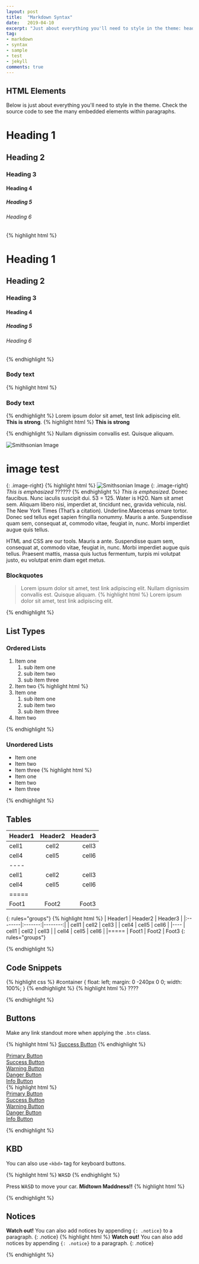 ```yaml
---
layout: post
title:  "Markdown Syntax"
date:   2019-04-10
excerpt: "Just about everything you'll need to style in the theme: headings, paragraphs, blockquotes, tables, code blocks, and more."
tag:
- markdown 
- syntax
- sample
- test
- jekyll
comments: true
---
```


## HTML Elements

Below is just about everything you'll need to style in the theme. Check the source code to see the many embedded elements within paragraphs.

# Heading 1

## Heading 2

### Heading 3

#### Heading 4

##### Heading 5

###### Heading 6
{% highlight html %}
# Heading 1

## Heading 2

### Heading 3

#### Heading 4

##### Heading 5

###### Heading 6

{% endhighlight %}

### Body text
{% highlight html %}
### Body text

{% endhighlight %}
Lorem ipsum dolor sit amet, test link adipiscing elit. **This is strong**. 
{% highlight html %}
**This is strong**

{% endhighlight %}
Nullam dignissim convallis est. Quisque aliquam.

![Smithsonian Image](https://mmistakes.github.io/minimal-mistakes/images/3953273590_704e3899d5_m.jpg)
# image test
<a href='https://ma3tery.github.io/assets/img/logo.png'><a src='https://ma3tery.github.io/assets/img/logo.png'>
{: .image-right}
{% highlight html %}
![Smithsonian Image](https://mmistakes.github.io/minimal-mistakes/images/3953273590_704e3899d5_m.jpg)
{: .image-right}
*This is emphasized*
??????
{% endhighlight %}
*This is emphasized*. Donec faucibus. Nunc iaculis suscipit dui. 53 = 125. Water is H2O. Nam sit amet sem. Aliquam libero nisi, imperdiet at, tincidunt nec, gravida vehicula, nisl. The New York Times (That’s a citation). Underline.Maecenas ornare tortor. Donec sed tellus eget sapien fringilla nonummy. Mauris a ante. Suspendisse quam sem, consequat at, commodo vitae, feugiat in, nunc. Morbi imperdiet augue quis tellus.

HTML and CSS are our tools. Mauris a ante. Suspendisse quam sem, consequat at, commodo vitae, feugiat in, nunc. Morbi imperdiet augue quis tellus. Praesent mattis, massa quis luctus fermentum, turpis mi volutpat justo, eu volutpat enim diam eget metus.

### Blockquotes

> Lorem ipsum dolor sit amet, test link adipiscing elit. Nullam dignissim convallis est. Quisque aliquam.
{% highlight html %}
> Lorem ipsum dolor sit amet, test link adipiscing elit.

{% endhighlight %}
## List Types

### Ordered Lists

1. Item one
   1. sub item one
   2. sub item two
   3. sub item three
2. Item two
{% highlight html %}
1. Item one
   1. sub item one
   2. sub item two
   3. sub item three
2. Item two

{% endhighlight %}
### Unordered Lists

* Item one
* Item two
* Item three
{% highlight html %}
* Item one
* Item two
* Item three

{% endhighlight %}
## Tables

| Header1 | Header2 | Header3 |
|:--------|:-------:|--------:|
| cell1   | cell2   | cell3   |
| cell4   | cell5   | cell6   |
|----
| cell1   | cell2   | cell3   |
| cell4   | cell5   | cell6   |
|=====
| Foot1   | Foot2   | Foot3
{: rules="groups"}
{% highlight html %}
| Header1 | Header2 | Header3 |
|:--------|:-------:|--------:|
| cell1   | cell2   | cell3   |
| cell4   | cell5   | cell6   |
|----
| cell1   | cell2   | cell3   |
| cell4   | cell5   | cell6   |
|=====
| Foot1   | Foot2   | Foot3
{: rules="groups"}

{% endhighlight %}
## Code Snippets

{% highlight css %}
#container {
  float: left;
  margin: 0 -240px 0 0;
  width: 100%;
}
{% endhighlight %}
{% highlight html %}
????

{% endhighlight %}
## Buttons

Make any link standout more when applying the `.btn` class.

{% highlight html %}
<a href="#" class="btn btn-success">Success Button</a>
{% endhighlight %}

<div markdown="0"><a href="#" class="btn">Primary Button</a></div>
<div markdown="0"><a href="#" class="btn btn-success">Success Button</a></div>
<div markdown="0"><a href="#" class="btn btn-warning">Warning Button</a></div>
<div markdown="0"><a href="#" class="btn btn-danger">Danger Button</a></div>
<div markdown="0"><a href="#" class="btn btn-info">Info Button</a></div>
{% highlight html %}
<div markdown="0"><a href="#" class="btn">Primary Button</a></div>
<div markdown="0"><a href="#" class="btn btn-success">Success Button</a></div>
<div markdown="0"><a href="#" class="btn btn-warning">Warning Button</a></div>
<div markdown="0"><a href="#" class="btn btn-danger">Danger Button</a></div>
<div markdown="0"><a href="#" class="btn btn-info">Info Button</a></div>


{% endhighlight %}
## KBD

You can also use `<kbd>` tag for keyboard buttons.

{% highlight html %}
<kbd>W</kbd><kbd>A</kbd><kbd>S</kbd><kbd>D</kbd>
{% endhighlight %}

Press <kbd>W</kbd><kbd>A</kbd><kbd>S</kbd><kbd>D</kbd> to move your car. **Midtown Maddness!!**
{% highlight html %}


{% endhighlight %}
## Notices

**Watch out!** You can also add notices by appending `{: .notice}` to a paragraph.
{: .notice}
{% highlight html %}
**Watch out!** You can also add notices by appending `{: .notice}` to a paragraph.
{: .notice}

{% endhighlight %}